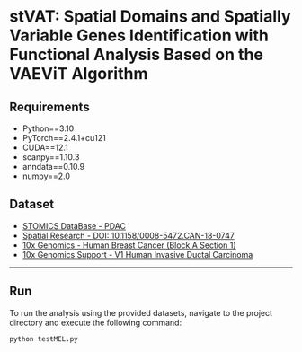 # stVAT: Spatial Domains and Spatially Variable Genes Identification with Functional Analysis Based on the VAEViT Algorithm

## Requirements
- Python==3.10  
- PyTorch==2.4.1+cu121  
- CUDA==12.1  
- scanpy==1.10.3  
- anndata==0.10.9  
- numpy==2.0

## Dataset
- [STOMICS DataBase - PDAC](https://db.cngb.org/stomics/search?query=PDAC)  
- [Spatial Research - DOI: 10.1158/0008-5472.CAN-18-0747](https://www.spatialresearch.org/resources-published-datasets/doi-10-1158-0008-5472-can-18-0747/)  
- [10x Genomics - Human Breast Cancer (Block A Section 1)](https://www.10xgenomics.com/datasets/human-breast-cancer-block-a-section-1-1-standard-1-1-0)  
- [10x Genomics Support - V1 Human Invasive Ductal Carcinoma](https://support.10xgenomics.com/spatial-gene-expression/datasets/1.2.0/V1_Human_Invasive_Ductal_Carcinoma)  

---

## Run
To run the analysis using the provided datasets, navigate to the project directory and execute the following command:

```bash
python testMEL.py
